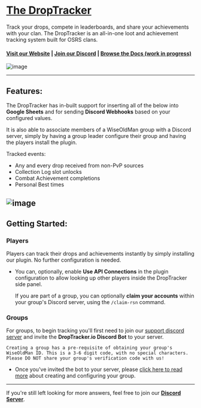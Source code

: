 # [The DropTracker](https://www.droptracker.io/)
Track your drops, compete in leaderboards, and share your achievements with your clan.
The DropTracker is an all-in-one loot and achievement tracking system built for OSRS clans.

#### [Visit our Website](https://www.droptracker.io/) | [Join our Discord](https://www.droptracker.io/discord) | [Browse the Docs (work in progress)](https://www.droptracker.io/wiki)
![image](https://www.droptracker.io/img/clans/2/lb/lootboard.png)

---
## **Features**:
The DropTracker has in-built support for inserting all of the below into **Google Sheets** and for sending **Discord Webhooks** based on your configured values.

It is also able to associate members of a WiseOldMan group with a Discord server, simply by having a group leader configure their group and having the players install the plugin.

Tracked events:
- Any and every drop received from non-PvP sources
- Collection Log slot unlocks
- Combat Achievement completions
- Personal Best times

![image](https://www.droptracker.io/img/drop_embed.png)
---
## **Getting Started**:
### Players
Players can track their drops and achievements instantly by simply installing our plugin. No further configuration is needed.
- You can, optionally, enable **Use API Connections** in the plugin configuration to allow looking up other players inside the DropTracker side panel.

    If you are part of a group, you can optionally **claim your accounts** within your group's Discord server, using the `/claim-rsn` command.

### Groups
For groups, to begin tracking you'll first need to join our [support discord server](https://www.droptracker.io/discord) and invite the **DropTracker.io Discord Bot** to your server.

    Creating a group has a pre-requisite of obtaining your group's WiseOldMan ID. This is a 3-6 digit code, with no special characters. Please DO NOT share your group's verification code with us!

- Once you've invited the bot to your server, please [click here to read more](https://www.droptracker.io/wiki/create-group) about creating and configuring your group.




---
If you're still left looking for more answers, feel free to join our **[Discord Server](https://www.droptracker.io/discord)**.


